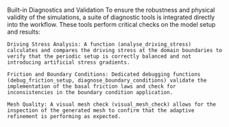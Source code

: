 

Built-in Diagnostics and Validation
To ensure the robustness and physical validity of the simulations, a suite of diagnostic tools is integrated directly into the workflow. These tools perform critical checks on the model setup and results:

    Driving Stress Analysis: A function (analyse_driving_stress) calculates and compares the driving stress at the domain boundaries to verify that the periodic setup is correctly balanced and not introducing artificial stress gradients.

    Friction and Boundary Conditions: Dedicated debugging functions (debug_friction_setup, diagnose_boundary_conditions) validate the implementation of the basal friction laws and check for inconsistencies in the boundary condition application.

    Mesh Quality: A visual mesh check (visual_mesh_check) allows for the inspection of the generated mesh to confirm that the adaptive refinement is performing as expected.

